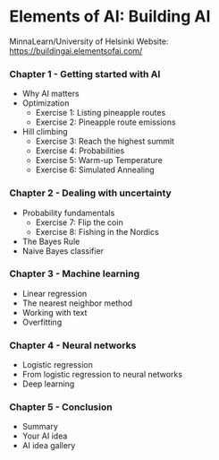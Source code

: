 # Elements of AI: Building AI
MinnaLearn/University of Helsinki
Website: https://buildingai.elementsofai.com/

### Chapter 1 - Getting started with AI
- Why AI matters
- Optimization
  - Exercise 1: Listing pineapple routes
  - Exercise 2: Pineapple route emissions
- Hill climbing
  - Exercise 3: Reach the highest summit
  - Exercise 4: Probabilities
  - Exercise 5: Warm-up Temperature
  - Exercise 6: Simulated Annealing

### Chapter 2 - Dealing with uncertainty
- Probability fundamentals
  - Exercise 7: Flip the coin
  - Exercise 8: Fishing in the Nordics
- The Bayes Rule
- Naive Bayes classifier

### Chapter 3 - Machine learning
- Linear regression
- The nearest neighbor method
- Working with text
- Overfitting

### Chapter 4 - Neural networks
- Logistic regression
- From logistic regression to neural networks
- Deep learning

### Chapter 5 - Conclusion
- Summary
- Your AI idea
- AI idea gallery
